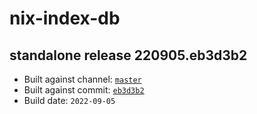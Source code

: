 # nix-index-db
## standalone release 220905.eb3d3b2
- Built against channel: [`master`](https://github.com/nixos/nixpkgs/tree/master)
- Built against commit: [`eb3d3b2`](https://github.com/NixOS/nixpkgs/commit/eb3d3b2e9049e2fcf812e29c6636830cac3e0733)
- Build date: `2022-09-05`
